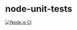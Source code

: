 # node-unit-tests

[![Node.js CI](https://github.com/engagement-team-CI/node-unit-tests/actions/workflows/node.js.yml/badge.svg)](https://github.com/engagement-team-CI/node-unit-tests/actions/workflows/node.js.yml)
